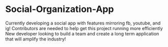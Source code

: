 # Social-Organization-App
Currently developing a social app with features mirroring fb, youtube, and ig! Contributors are needed to help get this project running more efficiently 
New developer looking to build a team and create a long term application that will amplify the industry! 
